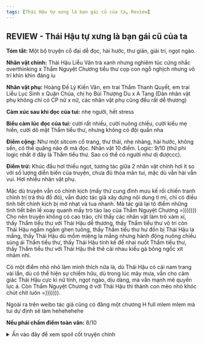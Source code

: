 ```yaml
---
tags: [Thái Hậu tự xưng là bạn gái cũ của ta, Review]
---
```

## REVIEW - Thái Hậu tự xưng là bạn gái cũ của ta

**Tóm tắt:** Một bộ truyện cổ đại dễ đọc, hài hước, thư giãn, giải trí, ngọt ngào.

**Nhân vật chính:** Thái Hậu Liễu Vân trà xanh nhưng nghiêm túc cứng nhắc overthinking x Thẩm Nguyệt Chương tiểu thư cọp con ngỗ nghịch nhưng vô tri khìn khìn đáng iu

**Nhân vật phụ:** Hoàng Đế Lý Kiến Vân, em trai Thẩm Thanh Quyết, em trai Liễu Lục Sinh x Quận Chúa, chị họ Bùi Thượng Du x A Tang (Dàn nhân vật phụ không chỉ có CP nữ x nữ, các nhân vật phụ cũng đều rất dễ thương)

**Cảm xúc sau khi đọc của tui:** nhẹ người, hết stress

**Biểu cảm lúc đọc của tui:** cười rất nhiều, cười nuông chiều, cười kiểu mẹ hiền, cười dô mặt Thẩm tiểu thư, nhưng không có đội quần nha

**Điểm cộng:** Như một sitcom cổ trang, thư thái, nhẹ nhàng, hài hước, không sến, có thể quăng não đi mà đọc. Nhân vật 10 điểm. Logic: 9/10 (thứ phi logic nhất ở đây là Thẩm tiểu thư. Sao có thể có người như dị đượccc). 

**Điểm trừ:** Khúc đầu hơi thiếu ngọt, tương tác giữa 2 nhân vật chính hơi ít so với số lượng diễn biến của truyện, chưa đủ thỏa mãn tui, mặc dù vẫn hài vẫn vui. Hơi nhiều nhân vật phụ.

Mặc dù truyện vẫn có chính kịch (mấy thứ cung đình mưu kế rồi chiến tranh chính trị trả thù đồ đó), vẫn được tác giả xây dựng nội dung tỉ mỉ, chỉ có điều tình tiết chính kịch bị mờ nhạt và tua nhanh. Mà tác giả lại tô điểm những tình tiết bên lề xoay quanh mấy trò tào lao của Thẩm Nguyệt Chương =))))))) Cho nên truyện không có cao trào, chỉ thấy các nhân vật làm trò xàm xí, thấy Thẩm tiểu thư với Thái Hậu dễ thương, thấy Thẩm tiểu thư vô tri còn Thái Hậu ngấm ngầm ghen tuông, thấy Thẩm tiểu thư hư đốn bị Thái Hậu la mắng, thấy Thái Hậu dù mồm miệng la mắng nhưng hành động nuông chiều sủng ái Thẩm tiểu thư, thấy Thái Hậu tính kế để nhai nuốt Thẩm tiểu thư, thấy Thẩm tiểu thư với Thái Hậu thê thê cãi nhau kiểu gà bông ngốc xít nhảm nhí.

Có một điểm nhỏ nhỏ làm mình thích nữa là, dù Thái Hậu có cải nam trang vài lần, dù có thể hiện sự chiếm hữu, dù trong lúc mây mưa, vẫn cho cảm giác Thái Hậu cực kì nữ tính, ngọt ngào, dịu dàng, mà vẫn mạnh mẽ quyền lực á. Còn Thẩm Nguyệt Chương ở với Thái Hậu thì thành con mèo nhỏ khóc chút chít luôn =))))))).

Ngoài ra trên weibo tác giả cũng có đăng một chương H full mlem mlem mà tui dự định sẽ làm hehehehehe

**Nếu phải chấm điểm toàn văn:** 8/10

<details>
  <summary>Ấn vào đây để xem spoil cốt truyện chính</summary>
<br> 
  Thẩm Nguyệt Chương là tiểu thư ăn chơi lêu lỏng, quái quái dị dị, mặc dù cũng đẹp nhất nhì kinh đô, nhưng tai tiếng nhiều hơn nổi tiếng. Mỗi lần thấy Thẩm Nguyệt Chương bày trò, tui chỉ có thể nghĩ, “Xinh đẹp giàu có xin hãy bình thường” =))))<br>
  <br>
  Liễu Vân là Thái Hậu quyền lực, cũng là bạn thời thơ ấu với Thẩm Nguyệt Chương, hơn khoảng 2-3 tuổi thôi, tất nhiên cũng đẹp ơi là đẹp. Xuất thân danh giá, nhưng gia tộc bị người ta vu oan hãm hại, cha mẹ mất, Liễu Vân được nhà họ Thẩm mua về. Ba Thẩm thấy hai đứa đồng trang lứa, nên quyết định cho Liễu Vân cái danh nghĩa là bạn chơi cùng với Thẩm Nguyệt Chương thay vì là người hầu, mà bé Thẩm tiểu thư lại rất thích Liễu Vân, cũng chưa bao giờ cho phép Liễu Vân làm việc của nha hoàn, mà ngược lại còn muốn cho Liễu Vân một người hầu riêng.<br>
  <br>
  Từ khi còn nhỏ thì tình cảm cả hai đã rất khắng khít. Phần vì bản chất Liễu Vân trà xanh, thấy Thẩm Nguyệt Chương mềm mại đáng yêu dễ dụ, còn là con gái cưng của hai gia tộc quyền lực, định bụng làm thân để dễ bề lợi dụng cho kế hoạch trả thù sau này. Nhưng theo năm tháng, Liễu Vân yêu luôn bé Thẩm. Người ngoài thấy Thẩm Nguyệt Chương tệ hại, không ra gì, nhưng trong mắt Liễu Vân, Thẩm Nguyệt Chương mãi mãi là bé yêu, là ánh mặt trời sáng trưng ấm áp lòng mề =))))))<br>
  <br>
  Nhưng mà tại sao chỉ mình Liễu Vân thấy vậy? Tất nhiên là vì Thẩm tiểu thư ngỗ nghịch hỗn xược với cả thế giới, trừ Liễu Vân ra. Gặp người ngoài thì như con cọp cái, gặp Liễu Vân thì thành mèo con. Miễn là việc Liễu Vân yêu cầu, thì Thẩm Nguyệt Chương sẽ làm theo.<br>
  <br>
  Nhưng mà hai đứa nhỏ vốn dĩ đã có thể mãi mãi vui vẻ như vậy, nếu Liễu Vân không muốn vào cung làm phi tần.<br> 
  <br>
  Liễu Vân có mối thù lớn cần giải quyết, rất tham vọng, Thẩm Nguyệt Chương thì không muốn tách khỏi Liễu Vân, không muốn Liễu Vân vào cung làm phi. Vậy là giận giận dỗi dỗi mấy năm trời không gặp mặt.<br>
  <br>
  Vào cung xong, Kiến Đức Đế cũng chưa từng ép buộc Liễu Vân thị tẩm, chỉ tập trung lo việc nước việc dân.<br>
  <br>
  Mấy năm sau gặp lại, Kiến Đức Đế băng hà, Liễu Vân lên làm Thái Hậu, bạn thơ ấu còn lại của Thẩm Nguyệt Chương là Tam Hoàng Tử Lý Kiến Vân đăng cơ Hoàng Đế.<br>
  <br>
  Gòi, sau đó là câu chuyện tào lao hàng ngày của Thái Hậu và Thẩm tiểu thư =)))))

</details>
